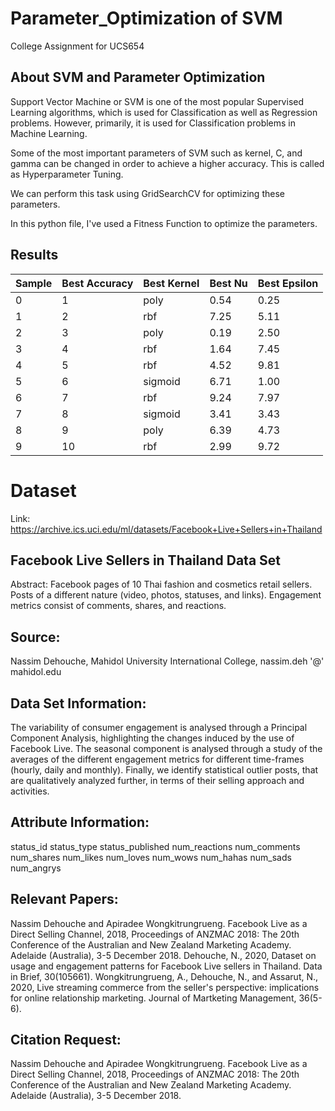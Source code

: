 # Parameter_Optimization of SVM
College Assignment for UCS654

## About SVM and Parameter Optimization
Support Vector Machine or SVM is one of the most popular Supervised Learning algorithms, which is used for Classification as well as Regression problems. However, primarily, it is used for Classification problems in Machine Learning.

Some of the most important parameters of SVM such as kernel, C, and gamma can be changed in order to achieve a higher accuracy. This is called as Hyperparameter Tuning.

We can perform this task using GridSearchCV for optimizing these parameters.

In this python file, I've used a Fitness Function to optimize the parameters.

## Results
| Sample | Best Accuracy | Best Kernel | Best Nu | Best Epsilon |
|--------|---------------|-------------|---------|--------------|
| 0      | 1             | poly        | 0.54    | 0.25         |
| 1      | 2             | rbf         | 7.25    | 5.11         |
| 2      | 3             | poly        | 0.19    | 2.50         |
| 3      | 4             | rbf         | 1.64    | 7.45         |
| 4      | 5             | rbf         | 4.52    | 9.81         |
| 5      | 6             | sigmoid     | 6.71    | 1.00         |
| 6      | 7             | rbf         | 9.24    | 7.97         |
| 7      | 8             | sigmoid     | 3.41    | 3.43         |
| 8      | 9             | poly        | 6.39    | 4.73         |
| 9      | 10            | rbf         | 2.99    | 9.72         |



# Dataset

Link: https://archive.ics.uci.edu/ml/datasets/Facebook+Live+Sellers+in+Thailand

## Facebook Live Sellers in Thailand Data Set

Abstract: Facebook pages of 10 Thai fashion and cosmetics retail sellers. Posts of a different nature (video, photos, statuses, and links). Engagement metrics consist of comments, shares, and reactions.

## Source:

Nassim Dehouche, Mahidol University International College, nassim.deh '@' mahidol.edu


## Data Set Information:

The variability of consumer engagement is analysed through a Principal Component Analysis, highlighting the changes induced by the use of Facebook Live. The seasonal component is analysed through a study of the averages of the different engagement metrics for different time-frames (hourly, daily and monthly). Finally, we identify statistical outlier posts, that are qualitatively analyzed further, in terms of their selling approach and activities.


## Attribute Information:

status_id
status_type
status_published
num_reactions
num_comments
num_shares
num_likes
num_loves
num_wows
num_hahas
num_sads
num_angrys


## Relevant Papers:

Nassim Dehouche and Apiradee Wongkitrungrueng. Facebook Live as a Direct Selling Channel, 2018, Proceedings of ANZMAC 2018: The 20th Conference of the Australian and New Zealand Marketing Academy. Adelaide (Australia), 3-5 December 2018.
Dehouche, N., 2020, Dataset on usage and engagement patterns for Facebook Live sellers in Thailand. Data in Brief, 30(105661).
Wongkitrungrueng, A., Dehouche, N., and Assarut, N., 2020, Live streaming commerce from the seller's perspective: implications for online relationship marketing. Journal of Martketing Management, 36(5-6).



## Citation Request:

Nassim Dehouche and Apiradee Wongkitrungrueng. Facebook Live as a Direct Selling Channel, 2018, Proceedings of ANZMAC 2018: The 20th Conference of the Australian and New Zealand Marketing Academy. Adelaide (Australia), 3-5 December 2018.
